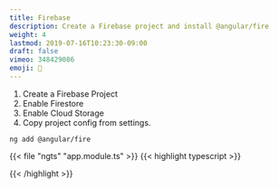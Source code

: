 ```yaml
---
title: Firebase
description: Create a Firebase project and install @angular/fire
weight: 4
lastmod: 2019-07-16T10:23:30-09:00
draft: false
vimeo: 348429086
emoji: 📜
---
```


1. Create a Firebase Project
1. Enable Firestore
1. Enable Cloud Storage
1. Copy project config from settings.

```
ng add @angular/fire
```

{{< file "ngts" "app.module.ts" >}}
{{< highlight typescript >}}

{{< /highlight >}}